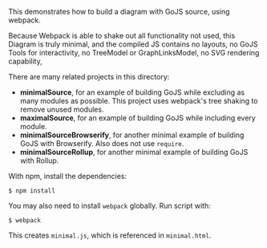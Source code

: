 This demonstrates how to build a diagram with GoJS source, using webpack.

Because Webpack is able to shake out all functionality not used, this Diagram is truly minimal, and the compiled JS contains no layouts, no GoJS Tools for interactivity, no TreeModel or GraphLinksModel, no SVG rendering capability,

There are many related projects in this directory:

* **minimalSource**, for an example of building GoJS while excluding as many modules as possible. This project uses webpack's tree shaking to remove unused modules.
* **maximalSource**, for an example of building GoJS while including every module.
* **minimalSourceBrowserify**, for another minimal example of building GoJS with Browserify. Also does not use `require`.
* **minimalSourceRollup**, for another minimal example of building GoJS with Rollup.

With npm, install the dependencies:

```
$ npm install
```

You may also need to install `webpack` globally. Run script with:

```
$ webpack
```

This creates `minimal.js`, which is referenced in `minimal.html`.
